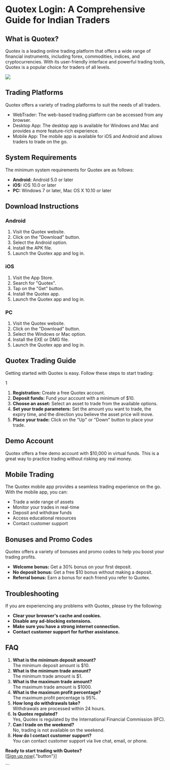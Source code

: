 # Quotex Login: A Comprehensive Guide for Indian Traders

## What is Quotex?

Quotex is a leading online trading platform that offers a wide range of
financial instruments, including forex, commodities, indices, and
cryptocurrencies. With its user-friendly interface and powerful trading
tools, Quotex is a popular choice for traders of all levels.

[![](https://static.quotex.io/files/12_en/300_250.jpg)](https://traff.sbs/brokerqxlid)

## Trading Platforms

Quotex offers a variety of trading platforms to suit the needs of all
traders.

-   WebTrader: The web-based trading platform can be accessed from any
    browser.
-   Desktop App: The desktop app is available for Windows and Mac and
    provides a more feature-rich experience.
-   Mobile App: The mobile app is available for iOS and Android and
    allows traders to trade on the go.

## System Requirements

The minimum system requirements for Quotex are as follows:

-   **Android:** Android 5.0 or later
-   **iOS:** iOS 10.0 or later
-   **PC:** Windows 7 or later, Mac OS X 10.10 or later

## Download Instructions

### Android

1.  Visit the Quotex website.
2.  Click on the "Download" button.
3.  Select the Android option.
4.  Install the APK file.
5.  Launch the Quotex app and log in.

### iOS

1.  Visit the App Store.
2.  Search for "Quotex".
3.  Tap on the "Get" button.
4.  Install the Quotex app.
5.  Launch the Quotex app and log in.

### PC

1.  Visit the Quotex website.
2.  Click on the "Download" button.
3.  Select the Windows or Mac option.
4.  Install the EXE or DMG file.
5.  Launch the Quotex app and log in.

## Quotex Trading Guide

Getting started with Quotex is easy. Follow these steps to start
trading:

1

1.  **Registration:** Create a free Quotex account.
2.  **Deposit funds:** Fund your account with a minimum of \$10.
3.  **Choose an asset:** Select an asset to trade from the available
    options.
4.  **Set your trade parameters:** Set the amount you want to trade, the
    expiry time, and the direction you believe the asset price will
    move.
5.  **Place your trade:** Click on the "Up" or "Down" button
    to place your trade.

## Demo Account

Quotex offers a free demo account with \$10,000 in virtual funds. This
is a great way to practice trading without risking any real money.

## Mobile Trading

The Quotex mobile app provides a seamless trading experience on the go.
With the mobile app, you can:

-   Trade a wide range of assets
-   Monitor your trades in real-time
-   Deposit and withdraw funds
-   Access educational resources
-   Contact customer support

## Bonuses and Promo Codes

Quotex offers a variety of bonuses and promo codes to help you boost
your trading profits.

-   **Welcome bonus:** Get a 30% bonus on your first deposit.
-   **No deposit bonus:** Get a free \$10 bonus without making a
    deposit.
-   **Referral bonus:** Earn a bonus for each friend you refer to
    Quotex.

## Troubleshooting

If you are experiencing any problems with Quotex, please try the
following:

-   **Clear your browser\'s cache and cookies.**
-   **Disable any ad-blocking extensions.**
-   **Make sure you have a strong internet connection.**
-   **Contact customer support for further assistance.**

## FAQ

1.  **What is the minimum deposit amount?**\
    The minimum deposit amount is \$10.
2.  **What is the minimum trade amount?**\
    The minimum trade amount is \$1.
3.  **What is the maximum trade amount?**\
    The maximum trade amount is \$1000.
4.  **What is the maximum profit percentage?**\
    The maximum profit percentage is 95%.
5.  **How long do withdrawals take?**\
    Withdrawals are processed within 24 hours.
6.  **Is Quotex regulated?**\
    Yes, Quotex is regulated by the International Financial Commission
    (IFC).
7.  **Can I trade on the weekend?**\
    No, trading is not available on the weekend.
8.  **How do I contact customer support?**\
    You can contact customer support via live chat, email, or phone.

**Ready to start trading with Quotex?**\
\[[Sign up
now](\%22https://traff.sbs/brokerqxsignup\%22){."button"}\]

\`\`\`


